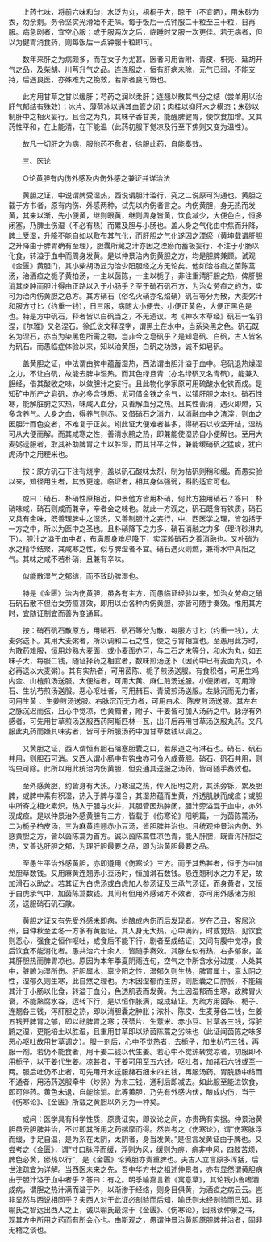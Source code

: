 <!-- { "loadSidebar": true } -->
　　上药七味，将前六味和匀，水泛为丸，梧桐子大，晾干（不宜晒），用朱砂为衣，勿余剩。务令坚实光滑始不走味。每于饭后一点钟服二十粒至三十粒，日再服。病急剧者，宜空心服；或于服两次之后，临睡时又服一次更佳。若无病者，但以为健胃消食药，则每饭后一点钟服十粒即可。

　　数年来肝之为病颇多，而在女子为尤甚。医者习用香附、青皮、枳壳、延胡开气之品，及柴胡、川芎升气之品。连连服之，恒有肝病未除，元气已弱，不能支持，后遇良医，亦殊难为之挽救，若斯者良可慨也。

　　此方用甘草之甘以缓肝；芍药之润以柔肝；连翘以散其气分之结（尝单用以治肝气郁结有殊效）；冰片、薄荷冰以通其血管之闭；肉桂以抑肝木之横恣；朱砂以制肝中之相火妄行。且合之为丸，其味辛香甘美，能醒脾健胃，使饮食加增。又其药性平和，在上能清，在下能温（此药初服下觉凉及行至下焦则又变为温性）。

　　故凡一切肝之为病，服他药不愈者，徐服此药，自能奏效。

　　三、医论

　　○论黄胆有内伤外感及内伤外感之兼证并详治法

　　黄胆之证，中说谓脾受湿热，西说谓胆汁滥行，究之二说原可沟通也。黄胆之载于方书者，原有内伤、外感两种，试先以内伤者言之。内伤黄胆，身无热而发黄，其来以渐，先小便黄，继则眼黄，继则周身皆黄，饮食减少，大便色白，恒多闭塞，乃脾土伤湿（不必有热）而累及胆与小肠也。盖人身之气化由中焦而升降，脾土受湿，升降不能自如以敷布其气化，而肝胆之气化遂因之湮瘀（黄坤载谓肝胆之升降由于脾胃确有至理），胆囊所藏之汁亦因之湮瘀而蓄极妄行，不注于小肠以化食，转溢于血中而周身发黄。是以仲景治内伤黄胆之方，均是胆脾兼顾。试观《金匮》黄胆门，其小柴胡汤显为治少阳胆经之方无论矣。他如治谷疸之茵陈蒿汤，治酒疸之栀子黄柏汤，一主以茵陈，一主以栀子，非注重清肝胆之热，俾肝胆消其炎肿而胆汁得由正路以入于小肠乎？至于硝石矾石方，为治女劳疸之的方，实可为治内伤黄胆之总方。其方硝石（俗名火硝亦名焰硝）矾石等分为散，大麦粥汁和服方寸匕（约重一钱），日三服，病随大小便去。小便正黄色，大便正黑色是也。特是方中矾石，释者皆以白矾当之，不无遗议。考《神农本草经》矾石一名羽涅，《尔雅》又名涅石。徐氏说文释涅字，谓黑土在水中，当系染黑之色。矾石既名为涅石，亦当为染黑色所需之物，岂非今之皂矾乎？是知皂矾、白矾，古人皆名为矾石。而愚临症体验以来，知以治黄胆，白矾之功效，诚不如皂矾。

　　盖黄胆之证，中法谓由脾中蕴蓄湿热，西法谓由胆汁溢于血中。皂矾退热燥湿之力，不让白矾，故能去脾中湿热。而其色绿且青（亦名绿矾又名青矾），能兼入胆经，借其酸收之味，以敛胆汁之妄行。且此物化学家原可用硫酸水化铁而成。是知矿中所产之皂矾，亦必多含铁质。尤可借金铁之余气，以镇肝胆之本也。硝石性寒，能解脏腑之实热，味咸入血分，又善解血分之热。且其性善消，遇火即燃，又多含养气。人身之血，得养气则赤。又借硝石之消力，以消融血中之渣滓，则血之因胆汁而色变者，不难复于正矣。矧此证大便难者甚多，得硝石以软坚开结，湿热可从大便而解。而其咸寒之性，善清水腑之热，即兼能使湿热自小便解也。至用大麦粥送服者，取其补助脾胃之土以胜湿，而其甘平之性，兼能缓硝矾之猛峻，犹白虎汤中之用粳米也。

　　按：原方矾石下注有烧字，盖以矾石酸味太烈，制为枯矾则稍和缓。而愚实验以来，知径用生者，其效更速。临证者，相其身体强弱，斟酌适宜可也。

　　或曰：硝石、朴硝性原相近，仲景他方皆用朴硝，何此方独用硝石？答曰：朴硝味咸，硝石则咸而兼辛，辛者金之味也。就此一方观之，矾石既含有铁质，硝石又具有金味，既善理脾中之湿热，又善制胆汁之妄行，中、西医学之理，皆包括于一方之中，所以为医中之圣也。且朴硝降下之力多，硝石消融之力多（理详砂淋丸下）。胆汁之溢于血中者，布满周身难尽降下，实深赖硝石之善消融也。又朴硝为水之精华结聚，其咸寒之性，似与脾湿者不宜。硝石遇火则燃，兼得水中真阳之气。其味之咸不若朴硝，且兼有辛味。

　　似能散湿气之郁结，而不致助脾湿也。

　　特是《金匮》治内伤黄胆，虽各有主方，而愚临证经验以来，知治女劳疸之硝石矾石散不但治女劳疸甚效，即用以治各种内伤黄胆，亦皆可随手奏效。惟用其方时，宜随证制宜而善为变通耳。

　　按：硝石矾石散原方，用硝石、矾石等分为散，每服方寸匕（约重一钱），大麦粥送下。其用大麦粥者，所以调和二石之性，使之与胃相宜也。至愚用此方时，为散药难服，恒用炒熟大麦面，或小麦面亦可，与二石之末等分，和水为丸，如五味子大，每服二钱，随证择药之相宜者，数味煎汤送下（因药中已有麦面为丸，不必再送以大麦粥）。其有实热者，可用茵陈、栀子煎汤送服。有食积者，可用生鸡内金、山楂煎汤送服。大便结者，可用大黄、麻仁煎汤送服。小便闭者，可用滑石、生杭芍煎汤送服。恶心呕吐者，可用赭石、青黛煎汤送服。左脉沉而无力者，可用生黄 、生姜煎汤送服。右脉沉而无力者，可用白术、陈皮煎汤送服。其左右之脉沉迟而弦，且心中觉凉，色黄黯者，附子、干姜皆可加入汤药之中。脉浮有外感者，可先用甘草煎汤送服西药阿斯匹林一瓦，出汗后再用甘草汤送服丸药。又凡服此丸药而嫌其味劣者，皆可于所服汤药中加甘草数钱以调之。

　　又黄胆之证，西人谓恒有胆石阻塞胆囊之口，若尿道之有淋石也。硝石、矾石并用，则胆石可消。又西人谓小肠中有钩虫亦可令人成黄胆。硝石、矾石并用，则钩虫可除。此所以用此统治内伤黄胆，但变通其送服之汤药，皆可随手奏效也。

　　至外感黄胆，约皆身有大热。乃寒温之热，传入阳明之府，其热旁铄，累及胆脾，或脾中素有积湿，热入于脾与湿合，其湿热蕴而生黄，外透肌肤而成疸；或胆中所寄之相火素炽，热入于胆与火并，其胆管因热肿闭，胆汁旁溢混于血中，亦外现成疸。是以仲景治外感黄胆有三方，皆载于《伤寒论》阳明篇，一为茵陈蒿汤，二为栀子柏皮汤，三为麻黄连翘赤小豆汤，皆胆脾并治也。且统观仲景治内伤、外感黄胆之方，皆以茵陈蒿为首方。诚以茵陈蒿性凉色青，能入肝胆，既善泻肝胆之热，又善达肝胆之郁，为理肝胆最要之品，即为治黄胆最要之品。

　　至愚生平治外感黄胆，亦即遵用《伤寒论》三方。而于其热甚者，恒于方中加龙胆草数钱。又用麻黄连翘赤小豆汤时，恒加滑石数钱。恐连翘利水之力不足，故加滑石以助之。若其证为白虎汤或白虎加人参汤证及三承气汤证，而身黄者，又恒于白虎承气中，加茵陈蒿数钱。其间有但用外感诸方不效者，亦可用外感诸方煎汤，送服硝石矾石散。

　　黄胆之证又有先受外感未即病，迨酿成内伤而后发现者。岁在乙丑，客居沧州，自仲秋至孟冬一方多有黄胆证。其人身无大热，心中满闷，时或觉热，见饮食则恶心，强食之恒作呕吐，或食后不能下行，剧者至成结证，又间有腹中觉凉，食后饮食不能消化者。愚共治六十余人，皆随手奏效。其脉左似有热，右多郁象，盖其肝胆热而脾胃凉也。原因为本年季夏阴雨连旬，空气之中所含水分过度，人处其中，脏腑为湿所伤。肝胆属木，禀少阳之性，湿郁久则生热，脾胃属土，禀太阴之性，湿郁久则生寒，此自然之理也。为木因湿郁而生热，则胆囊之口肿胀，不能输其汁于小肠以化食，转溢于血分，色透肌表而发黄。为土因湿郁而生寒，故脾胃火衰，不能熟腐水谷，运转下行，是以恒作胀满，或成结证。为疏方用茵陈、栀子、连翘各三钱，泻肝胆之热，即以消胆囊之肿胀；浓朴、陈皮、生麦芽各二钱，生姜五钱开脾胃之郁，即以祛脾胃之寒；茯苓片、生薏米、赤小豆、甘草各三钱，泻脏腑之湿，更能培土以胜湿，且重用甘草即以矫茵陈蒿之劣味也（此证闻茵陈之味多恶心呕吐故用甘草调之）。服一剂后，心中不觉热者，去栀子，加生杭芍三钱，再服一剂。若仍不能食者，用干姜二钱以代生姜。若心中不觉热转觉凉者，初服即不用栀子，以干姜代生姜。凉甚者，干姜可用至五六钱。呕吐者，加赭石六钱或至一两。服后吐仍不止者，可先用开水送服赭石细末四五钱，再服汤药。胃脘肠中结而不通者，用汤药送服牵牛（炒熟）为末三钱，通利后即减去。如此服至能进饮食，即可停药。黄色未退，自能徐消。此等黄胆，乃先有外感内伏，酿成内伤，当于《伤寒论》、《金匮》所载之黄胆以外另为一种矣。

　　或问：医学具有科学性质，原贵证实，即议论之间，亦贵确有实据。仲景治黄胆虽云胆脾并治，不过即其所用之药揣摩而得。然尝考之《伤寒论》，谓“伤寒脉浮而缓，手足自温，是为系在太阴，太阴者，身当发黄。”是但言发黄证由于脾也。又尝考之《金匮》，谓“寸口脉浮而缓，浮则为风，缓则为痹，痹非中风，四肢苦烦，脾色必黄，瘀热以行”，是《金匮》论黄胆亦责重脾也。夫古人立言原多浑括，后世注疏宜为详解。当西医未来之先，吾中华方书之祖述仲景者，亦有显然谓黄胆病由于胆汁溢于血中者乎？答曰：有之。明季喻嘉言着《寓意草》，其论钱小鲁嗜酒成病，谓胆之热汁满而溢于外，以渐渗于经络，则身目俱黄，为酒疸之病云云。岂非显然与西说相同乎？夫西人对于此证必剖验而后知，喻氏则未经剖验而已知。非喻氏之智远出西人之上，诚以喻氏最深于《金匮》、《伤寒论》，因熟读仲景之书，观其方中所用之药而有所会心也。由斯观之，愚谓仲景治黄胆原胆脾并治者，固非无稽之谈也。

